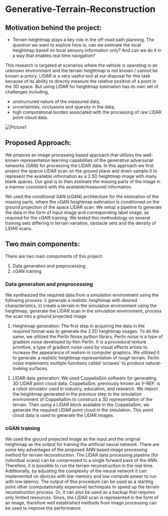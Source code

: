 # Generative-Terrain-Reconstruction
## Motivation behind the project:
-	Terrain heightmap plays a key role in the off-road path planning. The question we want to explore here is, can we estimate the local heightmap based on local sensory information only? And can we do it in a way that enables real time navigation?

This research is targeted at scenarios where the vehicle is operating in an unknown environment and the terrain heightmap is not known / cannot be known a-priory.
LIDAR is a very useful tool at our disposal for this task because of its ability to directly measure the relative position of a point in the 3D space. But using LIDAR for heightmap estimation has its own set of challenges including,
-	unstructured nature of the measured data,
-	uncertainties, occlusions and sparsity in the data,
-	high computational burden associated with the processing of raw LIDAR point-cloud data.
	
![Picture1](https://github.com/SarangSutavani/Generative-Terrain-Reconstruction/assets/45416495/dd57afe5-0a0c-45bf-ae90-744117bf793e)


## Proposed Approach:
We propose an image processing based approach that utilizes the well-known representation learning capabilities of the generative adversarial networks (GAN) for processing the LIDAR data.
In this approach we first project the sparce LIDAR scan on the ground plane and down sample it to represent the available information as a 2.5D heightmap image with many blank spaces.
Our goal is to then estimate the missing parts of the image in a manner consistent with the available/measured information.

We used the conditional GAN (cGAN) architecture for the estimation of the missing parts, where the cGAN heightmap estimation is conditioned on the ground projection of the space LIDAR scan.
We setup a pipeline to generate the data in the form of input image and corresponding label image, as required for the cGAN training.
We tested this methodology on several training sets differing in terrain variation, obstacle sets and the density of LIDAR scans.


## Two main components:
There are two main components of this project:
1.	Data generation and preprocessing 
2.	cGAN training 


### Data generation and preprocessing
We synthesized the required data from a simulation environment using the following process: i) generate a realistic heightmap with desired characteristics, ii) create a terrain in the simulation environment using the heightmap, generate the LIDAR scan in the simulation environment, process the scan into a ground projected image.

1. Heightmap generation:
The first step in acquiring the data in the required format was to generate the 2.5D heightmap images. 
To do the same, we utilized the Perlin Noise python library. 
Perlin noise is a type of gradient noise developed by Ken Perlin. 
It is a procedural texture primitive, a type of gradient noise used by visual effects artists to increase the appearance of realism in computer graphics. 
We utilized it to generate a realistic heightmap representation of rough terrain. 
Perlin noise implements multiple functions called 'octaves' to produce natural-looking surfaces.

2. LIDAR data generation:
We used CoppeliaSim software for generating 3D LIDAR point cloud data. CoppeliaSim, previously known as V-REP, is a robot simulator used in industry, education, and research. We import the heightmap generated in the previous step to the simulation environment of CoppeliaSim to construct a 3D representation of the terrain. Then using a LIDAR block available in the CoppeliaSim, we generate the required LIDAR point cloud in the simulation. This point cloud data is used to generate the LIDAR images.

### cGAN training
We used the ground projected image as the input and the original heightmap as the output for training the artificial neural network.
There are some key advantages of the proposed ANN based image processing method for terrain reconstruction. 
The LIDAR data processing pipeline (for individual scans) can be compressed to a single forward pass of the ANN. Therefore, it is possible to run the terrain reconstruction in the real time.
Additionally, by adjusting the complexity of the neural network it can implemented on devices with low memory and low compute power to run with low latency.
The output of this procedure can be used as a starting point other (computationally expensive) techniques to speed up the terrain reconstruction process. Or, it can also be used as a backup that requires only limited resources. 
Since, the LIDAR scan is represented in the form of an image, therefore well established methods from image processing can be used to improve the performance.

